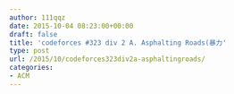 ```yaml
---
author: 111qqz
date: 2015-10-04 08:23:00+00:00
draft: false
title: 'codeforces #323 div 2 A. Asphalting Roads(暴力'
type: post
url: /2015/10/codeforces323div2a-asphaltingroads/
categories:
- ACM
---
```


